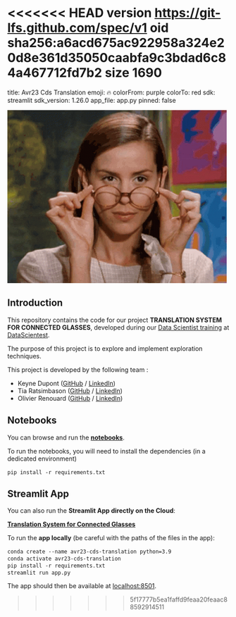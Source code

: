 <<<<<<< HEAD
version https://git-lfs.github.com/spec/v1
oid sha256:a6acd675ac922958a324e20d8e361d35050caabfa9c3bdad6c84a467712fd7b2
size 1690
=======
title: Avr23 Cds Translation
emoji: 🔥
colorFrom: purple
colorTo: red
sdk: streamlit
sdk_version: 1.26.0
app_file: app.py
pinned: false


![Alt Whaooh!](./streamlit_app/assets/miss-honey-glasses-off.gif)

## Introduction
This repository contains the code for our project **TRANSLATION SYSTEM FOR CONNECTED GLASSES**, developed during our [Data Scientist training](https://datascientest.com/en/data-scientist-course) at [DataScientest](https://datascientest.com/).

The purpose of this project is to explore and implement exploration techniques.

This project is developed by the following team :
- Keyne Dupont ([GitHub](https://github.com/) / [LinkedIn](https://www.linkedin.com/in/keyne-dupont/))
- Tia Ratsimbason ([GitHub](https://github.com/) / [LinkedIn](https://www.linkedin.com/in/tia-ratsimbason-42110887/))
- Olivier Renouard ([GitHub](https://github.com/Demosthene-OR) / [LinkedIn](https://www.linkedin.com/in/olivier-renouard-b6b8a535/))

## Notebooks
You can browse and run the **[notebooks](./notebooks)**. 

To run the notebooks, you will need to install the dependencies (in a dedicated environment)
```
pip install -r requirements.txt
```

## Streamlit App
You can also run the **Streamlit App directly on the Cloud**: 

**[Translation System for Connected Glasses](https://avr23-cds-translation.streamlit.app/)**

To run the **app locally** (be careful with the paths of the files in the app):
```shell
conda create --name avr23-cds-translation python=3.9
conda activate avr23-cds-translation
pip install -r requirements.txt
streamlit run app.py
```

The app should then be available at [localhost:8501](http://localhost:8501).
>>>>>>> 5f17777b5ea1faffd9feaa20feaac88592914511

